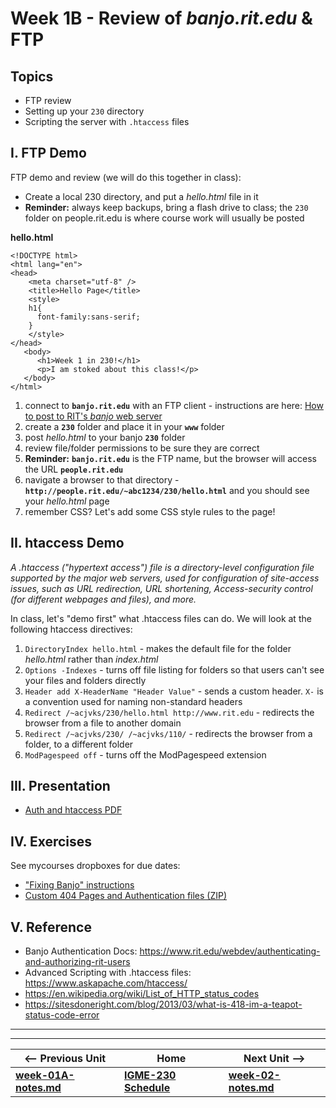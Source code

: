 # Week 1B - Review of *banjo.rit.edu* & FTP

## Topics
- FTP review
- Setting up your `230` directory
- Scripting the server with `.htaccess` files

## I. FTP Demo
FTP demo and review (we will do this together in class):
   - Create a local 230 directory, and put a *hello.html* file in it
   - **Reminder:** always keep backups, bring a flash drive to class; the `230` folder on people.rit.edu is where course work will usually be posted

**hello.html**
```
<!DOCTYPE html>
<html lang="en">
<head>
	<meta charset="utf-8" />
	<title>Hello Page</title>
	<style>
	h1{
	  font-family:sans-serif;
	}
	</style>
</head>
   <body>
      <h1>Week 1 in 230!</h1>
      <p>I am stoked about this class!</p>
   </body>
</html>
```
 
1. connect to **`banjo.rit.edu`** with an FTP client - instructions are here: [How to post to RIT's *banjo* web server](https://github.com/tonethar/IGME-230-GDD-Spring-2018/tree/master/notes/posting-to-banjo.md)
1. create a **`230`** folder and place it in your **`www`** folder
1. post *hello.html* to your banjo **`230`** folder
1. review file/folder permissions to be sure they are correct
1. **Reminder:** **`banjo.rit.edu`** is the FTP name, but the browser will access the URL **`people.rit.edu`**
1. navigate a browser to that directory - **`http://people.rit.edu/~abc1234/230/hello.html`** and you should see your *hello.html* page
1. remember CSS? Let's add some CSS style rules to the page!

## II. htaccess Demo
*A .htaccess ("hypertext access") file is a directory-level configuration file supported by the major web servers, used for configuration of site-access issues, such as URL redirection, URL shortening, Access-security control (for different webpages and files), and more.*

In class, let's "demo first" what .htaccess files can do. We will look at the following htaccess directives:

1. `DirectoryIndex hello.html` - makes the default file for the folder *hello.html* rather than *index.html*
2. `Options -Indexes` - turns off file listing for folders so that users can't see your files and folders directly
3. `Header add X-HeaderName "Header Value"` - sends a custom header. `X-` is a convention used for naming non-standard headers
4. `Redirect /~acjvks/230/hello.html http://www.rit.edu` - redirects the browser from a file to another domain
5. `Redirect /~acjvks/230/ /~acjvks/110/` - redirects the browser from a folder, to a different folder
6. `ModPagespeed off` - turns off the ModPagespeed extension

## III. Presentation
- [Auth and htaccess PDF](../docs/Auth-and-htaccess.pdf)

## IV. Exercises
See mycourses dropboxes for due dates:
- ["Fixing Banjo" instructions](../exercises/week-1/Fixing-Banjo.md)
- [Custom 404 Pages and Authentication files (ZIP)](../exercises/week-1/Custom_404_Auth_start.zip)

## V. Reference
- Banjo Authentication Docs: https://www.rit.edu/webdev/authenticating-and-authorizing-rit-users
- Advanced Scripting with .htaccess files: https://www.askapache.com/htaccess/
- https://en.wikipedia.org/wiki/List_of_HTTP_status_codes
- https://sitesdoneright.com/blog/2013/03/what-is-418-im-a-teapot-status-code-error

<hr><hr>

| <-- Previous Unit | Home | Next Unit -->
| --- | --- | --- 
| [**week-01A-notes.md**](week-01A-notes.md)     |  [**IGME-230 Schedule**](../schedule.md) | [**week-02-notes.md**](week-02-notes.md)









